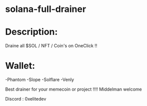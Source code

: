 # solana-full-drainer

# Description:
Draine all $SOL / NFT / Coin's on OneClick !! 

# Wallet:
-Phantom
-Slope
-Solflare
-Venly

Best drainer for your memecoin or project !!!! 
Middelman welcome 

Discord : 0xelitedev

